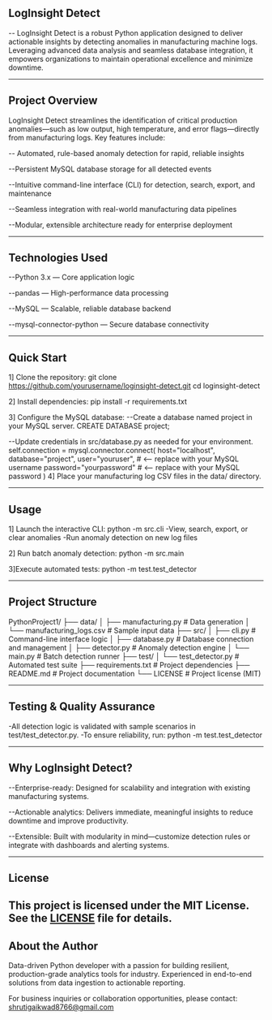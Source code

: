 ## LogInsight Detect
-- LogInsight Detect is a robust Python application designed to deliver actionable insights by detecting anomalies in manufacturing machine logs. Leveraging advanced data analysis and seamless database integration, it empowers organizations to maintain operational excellence and minimize downtime.

---

## Project Overview

LogInsight Detect streamlines the identification of critical production anomalies—such as low output, high temperature, and error flags—directly from manufacturing logs.
Key features include:

-- Automated, rule-based anomaly detection for rapid, reliable insights

--Persistent MySQL database storage for all detected events

--Intuitive command-line interface (CLI) for detection, search, export, and maintenance

--Seamless integration with real-world manufacturing data pipelines

--Modular, extensible architecture ready for enterprise deployment

---

## Technologies Used
--Python 3.x — Core application logic

--pandas — High-performance data processing

--MySQL — Scalable, reliable database backend

--mysql-connector-python — Secure database connectivity

---


## Quick Start
1] Clone the repository:
        git clone https://github.com/yourusername/loginsight-detect.git
        cd loginsight-detect

2] Install dependencies:
        pip install -r requirements.txt

3] Configure the MySQL database:
  --Create a database named project in your MySQL server. 
        CREATE DATABASE project;

  --Update credentials in src/database.py as needed for your environment.
        self.connection = mysql.connector.connect(
        host="localhost",
        database="project",
        user="youruser",        # <-- replace with your MySQL username
        password="yourpassword" # <-- replace with your MySQL password
        )
4] Place your manufacturing log CSV files in the data/ directory.


---


## Usage
1] Launch the interactive CLI:
        python -m src.cli
    -View, search, export, or clear anomalies
    -Run anomaly detection on new log files

2] Run batch anomaly detection:
        python -m src.main

3]Execute automated tests:
        python -m test.test_detector


---

## Project Structure
PythonProject1/
├── data/
│ ├── manufacturing.py          # Data generation 
│ └── manufacturing_logs.csv    # Sample input data
├── src/
│ ├── cli.py                    # Command-line interface logic
│ ├── database.py               # Database connection and management
│ ├── detector.py               # Anomaly detection engine
│ └── main.py                   # Batch detection runner
├── test/
│ └── test_detector.py          # Automated test suite
├── requirements.txt            # Project dependencies
├── README.md                   # Project documentation
└── LICENSE                     # Project license (MIT)


---

## Testing & Quality Assurance
-All detection logic is validated with sample scenarios in test/test_detector.py.
-To ensure reliability, run:
        python -m test.test_detector


---

## Why LogInsight Detect?
--Enterprise-ready: Designed for scalability and integration with existing manufacturing systems.

--Actionable analytics: Delivers immediate, meaningful insights to reduce downtime and improve productivity.

--Extensible: Built with modularity in mind—customize detection rules or integrate with dashboards and alerting systems.


---


## License
This project is licensed under the MIT License.  
See the [LICENSE](LICENSE) file for details.
---


## About the Author
Data-driven Python developer with a passion for building resilient, production-grade analytics tools for industry. Experienced in end-to-end solutions from data ingestion to actionable reporting.

For business inquiries or collaboration opportunities, please contact: shrutigaikwad8766@gmail.com